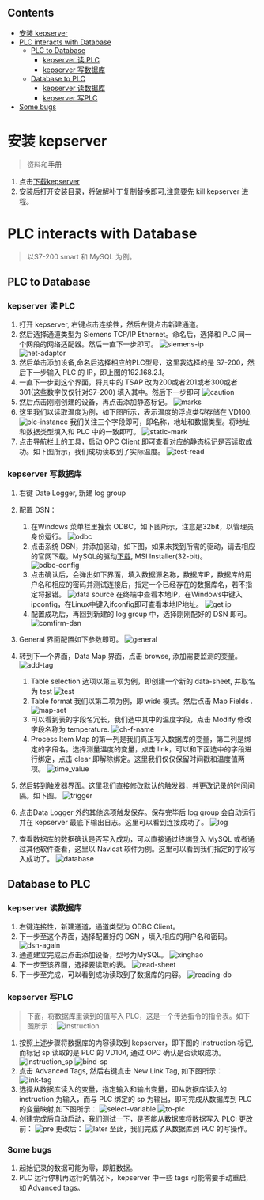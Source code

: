 Contents
---
- [安装 kepserver](#安装-kepserver)
- [PLC interacts with Database](#plc-interacts-with-database)
    - [PLC to Database](#plc-to-database)
        - [kepserver 读 PLC](#kepserver-读-plc)
        - [kepserver 写数据库](#kepserver-写数据库)
    - [Database to PLC](#database-to-plc)
        - [kepserver 读数据库](#kepserver-读数据库)
        - [kepserver 写PLC](#kepserver-写plc)
- [Some bugs](#some-bugs)

# 安装 kepserver
> 资料和[手册](./使用手册)  
1. 点击[下载kepserver](./安装包/kepserver.zip)  
2. 安装后打开安装目录，将破解补丁复制替换即可,注意要先 kill kepserver 进程。

# PLC interacts with Database
> 以S7-200 smart 和 MySQL 为例。

## PLC to Database

### kepserver 读 PLC  
1. 打开 kepserver, 右键点击连接性，然后左键点击新建通道。
2. 然后选择通道类型为 Siemens TCP/IP Ethernet。命名后，选择和 PLC 同一个网段的网络适配器。然后一直下一步即可。
    ![siemens-ip](./img/plc_ip.png)  
    ![net-adaptor](./img/internet_adaptor.png)
3. 然后单击添加设备,命名后选择相应的PLC型号，这里我选择的是 S7-200，然后下一步输入 PLC 的 IP，即上图的192.168.2.1。
4. 一直下一步到这个界面，将其中的 TSAP 改为200或者201或者300或者301(这些数字仅仅针对S7-200) 填入其中。然后下一步即可
    ![caution](./img/caution1.png)
5. 然后点击刚刚创建的设备，再点击添加静态标记。
    ![marks](./img/mark.png)
6. 这里我们以读取温度为例，如下图所示，表示温度的浮点类型存储在 VD100.
    ![plc-instance](./img/plc_instance.png)
    我们关注三个字段即可，即名称，地址和数据类型。将地址和数据类型填入和 PLC 中的一致即可。
    ![static-mark](./img/static_mark.png)
7. 点击导航栏上的工具，启动 OPC Client 即可查看对应的静态标记是否读取成功。如下图所示，我们成功读取到了实际温度。
    ![test-read](./img/test_read.png)

### kepserver 写数据库
1. 右键 Date Logger, 新建 log group  
2. 配置 DSN：
    1. 在Windows 菜单栏里搜索 ODBC，如下图所示，注意是32bit，以管理员身份运行。
        ![odbc](./img/ODBC.png)
    2. 点击系统 DSN，并添加驱动，如下图，如果未找到所需的驱动，请去相应的官网下载。MySQL的驱动[下载](https://dev.mysql.com/downloads/connector/odbc/), MSI Installer(32-bit)。
        ![odbc-config](./img/odbc_driver.png)
    3. 点击确认后，会弹出如下界面，填入数据源名称，数据库IP，数据库的用户名和相应的密码并测试连接后，指定一个已经存在的数据库名，若不指定将报错。
        ![data source](./img/connect_database.png)
        在终端中查看本地IP，在Windows中键入ipconfig，在Linux中键入ifconfig即可查看本地IP地址。
        ![get ip](./img/get_ip.png)
    4. 配置成功后，再回到新建的 log group 中，选择刚刚配好的 DSN 即可。
        ![comfirm-dsn](./img/comfirm_dsn.png)
3. General 界面配置如下参数即可。
    ![general](./img/general.png)
4. 转到下一个界面，Data Map 界面，点击 browse, 添加需要监测的变量。
    ![add-tag](./img/add_tag.png)
    1. Table selection 选项以第三项为例，即创建一个新的 data-sheet, 并取名为 test
    ![test](./img/test.png)
    2. Table format 我们以第二项为例，即 wide 模式。然后点击 Map Fields .
    ![map-set](./img/map_set.png)
    3. 可以看到表的字段名冗长，我们选中其中的温度字段，点击 Modify 修改字段名称为 temperature.
    ![ch-f-name](./img/change_field_name.png)
    4. Process Item Map 的第一列是我们真正写入数据库的变量，第二列是绑定的字段名。选择测量温度的变量，点击 link，可以和下面选中的字段进行绑定，点击 clear 即解除绑定。这里我们仅仅保留时间戳和温度值两项。
    ![time_value](./img/time_value.png)

5. 然后转到触发器界面。这里我们直接修改默认的触发器，并更改记录的时间间隔。如下图。
    ![trigger](./img/trigger.png)
6. 点击Data Logger 外的其他选项触发保存。保存完毕后 log group 会自动运行并在 kepserver 最底下输出日志。这里可以看到连接成功了。
    ![log](./img/log.png)
8. 查看数据库的数据确认是否写入成功，可以直接通过终端登入 MySQL 或者通过其他软件查看，这里以 Navicat 软件为例。这里可以看到我们指定的字段写入成功了。
    ![database](./img/navicat.png)




## Database to PLC  

### kepserver 读数据库
1. 右键连接性，新建通道，通道类型为 ODBC Client。
2. 下一步至这个界面，选择配置好的 DSN ，填入相应的用户名和密码。
    ![dsn-again](./img/dsn_again.png)
3. 通道建立完成后点击添加设备，型号为MySQL。
    ![xinghao](./img/xinghao.png)
4. 下一步至该界面，选择要读取的表。
    ![read-sheet](./img/table_selection.png)
5. 下一步至完成，可以看到成功读取到了数据库的内容。
    ![reading-db](./img/reading_db.png)

### kepserver 写PLC
> 下面，将数据库里读到的值写入 PLC，这是一个传达指令的指令表。如下图所示：
    ![instruction](./img/instruction_sheet.png)
1. 按照上述步骤将数据库的内容读取到 kepserver，即下图的 instruction 标记,而标记 sp 读取的是 PLC 的 VD104, 通过 OPC 确认是否读取成功。
    ![instruction_sp](./img/instruction_sp.png)
    ![bind-sp](./img/bind_sp.png)
2. 点击 Advanced Tags, 然后右键点击 New Link Tag, 如下图所示：
    ![link-tag](./img/link_tag.png)
3. 选择从数据库读入的变量，指定输入和输出变量，即从数据库读入的 instruction 为输入，而与 PLC 绑定的 sp 为输出，即可完成从数据库到 PLC 的变量映射,如下图所示：
    ![select-variable](./img/select_variable.png)
    ![to-plc](./img/to_plc.png)
4. 创建完成后自动启动，我们测试一下，是否能从数据库将数据写入 PLC:
    更改前：
    ![pre](./img/pre.png)
    更改后：
    ![later](./img/lat.png)
    至此，我们完成了从数据库到 PLC 的写操作。


### Some bugs
1. 起始记录的数据可能为零，即脏数据。
2. PLC 运行停机再运行的情况下，kepserver 中一些 tags 可能需要手动重启, 如 Advanced tags。

